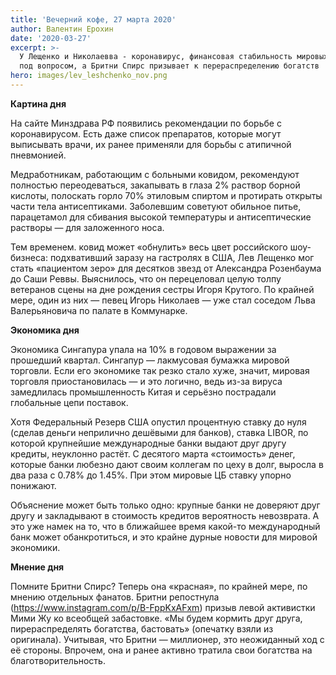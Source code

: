 ```yaml
---
title: 'Вечерний кофе, 27 марта 2020'
author: Валентин Ерохин
date: '2020-03-27'
excerpt: >-
  У Лещенко и Николаевва - коронавирус, финансовая стабильность мировых банков
  под вопросом, а Бритни Спирс призывает к перераспределению богатств
hero: images/lev_leshchenko_nov.png
---
```

**Картина дня**

На сайте Минздрава РФ появились рекомендации по борьбе с коронавирусом. Есть даже список препаратов, которые могут выписывать врачи, их ранее применяли для борьбы с атипичной пневмонией. 

Медработникам, работающим с больными ковидом, рекомендуют полностью переодеваться, закапывать в глаза  2% раствор борной кислоты, полоскать горло 70% этиловым спиртом и протирать открыты части тела антисептиками. Заболевшим советуют обильное питье, парацетамол для сбивания высокой температуры и антисептические растворы — для заложенного носа.

Тем временем. ковид может «обнулить» весь цвет российского шоу-бизнеса: подхвативший заразу на гастролях в США, Лев Лещенко мог стать «пациентом зеро» для десятков звезд от Александра Розенбаума до Саши Реввы. Выяснилось, что он перецеловал целую толпу ветеранов сцены на дне рождения сестры Игоря Крутого. По крайней мере, один из них — певец Игорь Николаев — уже стал соседом Льва Валерьяновича по палате в Коммунарке.

**Экономика дня**

Экономика Сингапура упала на 10% в годовом выражении за прошедший квартал. Сингапур — лакмусовая бумажка мировой торговли. Если его экономике так резко стало хуже, значит, мировая торговля приостановилась — и это логично, ведь из-за вируса замедлилась промышленность Китая и серьёзно пострадали глобальные цепи поставок.

Хотя Федеральный Резерв США опустил процентную ставку до нуля (сделав деньги неприлично дешёвыми для банков), ставка LIBOR, по которой крупнейшие международные банки выдают друг другу кредиты, неуклонно растёт. С десятого марта «стоимость» денег, которые банки любезно дают своим коллегам по цеху в долг, выросла в два раза с 0.78% до 1.45%. При этом мировые ЦБ ставку упорно понижают.

Объяснение может быть только одно: крупные банки не доверяют друг другу и закладывают в стоимость кредитов вероятность невозврата. А это уже намек на то, что в ближайшее время какой-то международный банк может обанкротиться, и это крайне дурные новости для мировой экономики.

**Мнение дня**

Помните Бритни Спирс? Теперь она  «красная», по крайней мере, по мнению отдельных фанатов. Бритни репостнула (https://www.instagram.com/p/B-FppKxAFxm) призыв левой активистки Мими Жу ко всеобщей забастовке.  «Мы будем кормить друг друга, пирераспределять богатства, бастовать» (опечатку взяли из оригинала). Учитывая, что Бритни — миллионер, это неожиданный ход с её стороны. Впрочем, она и ранее активно тратила свои богатства на благотворительность.
